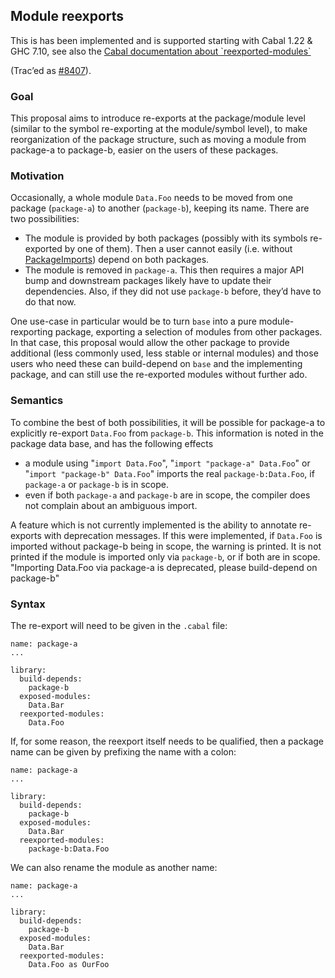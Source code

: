 ## Module reexports



This is has been implemented and is supported starting with Cabal 1.22 & GHC 7.10, see also the [
Cabal documentation about \`reexported-modules\`](http://cabal.readthedocs.io/en/latest/developing-packages.html#pkg-field-library-reexported-modules)



(Trac’ed as [\#8407](http://gitlabghc.nibbler/ghc/ghc/issues/8407)).


### Goal



This proposal aims to introduce re-exports at the package/module level (similar to the symbol re-exporting at the module/symbol level), to make reorganization of the package structure, such as moving a module from package-a to package-b, easier on the users of these packages.


### Motivation



Occasionally, a whole module `Data.Foo` needs to be moved from one package (`package-a`) to another (`package-b`), keeping its name. There are two possibilities:


- The module is provided by both packages (possibly with its symbols re-exported by one of them). Then a user cannot easily (i.e. without [PackageImports](package-imports)) depend on both packages.
- The module is removed in `package-a`. This then requires a major API bump and downstream packages likely have to update their dependencies. Also, if they did not use `package-b` before, they’d have to do that now.


One use-case in particular would be to turn `base` into a pure module-rexporting package, exporting a selection of modules from other packages. In that case, this proposal would allow the other package to provide additional (less commonly used, less stable or internal modules) and those users who need these can build-depend on `base` and the implementing package, and can still use the re-exported modules without further ado.


### Semantics



To combine the best of both possibilities, it will be possible for package-a to explicitly re-export `Data.Foo` from `package-b`. This information is noted in the package data base, and has the following effects


- a module using "`import Data.Foo`", "`import "package-a" Data.Foo`" or "`import "package-b" Data.Foo`" imports the real `package-b:Data.Foo`, if `package-a` or `package-b` is in scope.
- even if both `package-a` and `package-b` are in scope, the compiler does not complain about an ambiguous import.


A feature which is not currently implemented is the ability to annotate re-exports with deprecation messages.  If this were implemented, if `Data.Foo` is imported without package-b being in scope, the warning is printed. It is not printed if the module is imported only via `package-b`, or if both are in scope. "Importing Data.Foo via package-a is deprecated, please build-depend on package-b"


### Syntax



The re-export will need to be given in the `.cabal` file:


```wiki
name: package-a
...

library:
  build-depends:
    package-b
  exposed-modules:
    Data.Bar
  reexported-modules:
    Data.Foo
```


If, for some reason, the reexport itself needs to be qualified, then a package name can be given by prefixing the name with a colon:


```wiki
name: package-a
...

library:
  build-depends:
    package-b
  exposed-modules:
    Data.Bar
  reexported-modules:
    package-b:Data.Foo
```


We can also rename the module as another name:


```wiki
name: package-a
...

library:
  build-depends:
    package-b
  exposed-modules:
    Data.Bar
  reexported-modules:
    Data.Foo as OurFoo
```